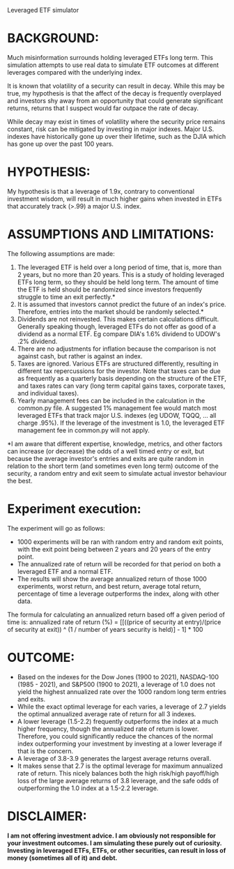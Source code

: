 Leveraged ETF simulator

# BACKGROUND:
Much misinformation surrounds holding leveraged ETFs long term. This simulation attempts to use real data to simulate ETF outcomes at different leverages compared with the underlying index.

It is known that volatility of a security can result in decay. While this may be true, my hypothesis is that the affect of the decay is frequently overplayed and investors shy away from an opportunity that could generate significant returns, returns that I suspect would far outpace the rate of decay.

While decay may exist in times of volatility where the security price remains constant, risk can be mitigated by investing in major indexes. Major U.S. indexes have historically gone up over their lifetime, such as the DJIA which has gone up over the past 100 years.

# HYPOTHESIS: 
My hypothesis is that a leverage of 1.9x, contrary to conventional investment wisdom, will result in much higher gains when invested in ETFs that accurately track (>.99) a major U.S. index.

# ASSUMPTIONS AND LIMITATIONS:
The following assumptions are made:
1. The leveraged ETF is held over a long period of time, that is, more than 2 years, but no more than 20 years. This is a study of holding leveraged ETFs long term, so they should be held long term. The amount of time the ETF is held should be randomized since investors frequently struggle to time an exit perfectly.*
2. It is assumed that investors cannot predict the future of an index's price. Therefore, entries into the market should be randomly selected.*
3. Dividends are not reinvested. This makes certain calculations difficult. Generally speaking though, leveraged ETFs do not offer as good of a dividend as a normal ETF. Eg compare DIA's 1.6% dividend to UDOW's .2% dividend.
4. There are no adjustments for inflation because the comparison is not against cash, but rather is against an index.
5. Taxes are ignored. Various ETFs are structured differently, resulting in different tax repercussions for the investor. Note that taxes can be due as frequently as a quarterly basis depending on the structure of the ETF, and taxes rates can vary (long term capital gains taxes, corporate taxes, and individual taxes).
6. Yearly management fees can be included in the calculation in the common.py file. A suggested 1% management fee would match most leveraged ETFs that track major U.S. indexes (eg UDOW, TQQQ, ... all charge .95%). If the leverage of the investment is 1.0, the leveraged ETF management fee in common.py will not apply.

*I am aware that different expertise, knowledge, metrics, and other factors can increase (or decrease) the odds of a well timed entry or exit, but because the average investor's entries and exits are quite random in relation to the short term (and sometimes even long term) outcome of the security, a random entry and exit seem to simulate actual investor behaviour the best.


# Experiment execution:
The experiment will go as follows:
- 1000 experiments will be ran with random entry and random exit points, with the exit point being between 2 years and 20 years of the entry point.
- The annualized rate of return will be recorded for that period on both a leveraged ETF and a normal ETF.
- The results will show the average annualized return of those 1000 experiments, worst return, and best return, average total return, percentage of time a leverage outperforms the index, along with other data.

The formula for calculating an annualized return based off a given period of time is:
annualized rate of return (%) = [[((price of security at entry)/(price of security at exit)) ^ (1 / number of years security is held)] - 1] * 100


# OUTCOME:
- Based on the indexes for the Dow Jones (1900 to 2021), NASDAQ-100 (1985 - 2021), and S&P500 (1900 to 2021), a leverage of 1.0 does not yield the highest annualized rate over the 1000 random long term entries and exits.
- While the exact optimal leverage for each varies, a leverage of 2.7 yields the optimal annualized average rate of return for all 3 indexes.
- A lower leverage (1.5-2.2) frequently outperforms the index at a much higher frequency, though the annualized rate of return is lower. Therefore, you could significantly reduce the chances of the normal index outperforming your investment by investing at a lower leverage if that is the concern.
- A leverage of 3.8-3.9 generates the largest average returns overall.
- It makes sense that 2.7 is the optimal leverage for maximum annualized rate of return. This nicely balances both the high risk/high payoff/high loss of the large average returns of 3.8 leverage, and the safe odds of outperforming the 1.0 index at a 1.5-2.2 leverage.


# DISCLAIMER:
**I am not offering investment advice. I am obviously not responsible for your investment outcomes. I am simulating these purely out of curiosity. Investing in leveraged ETFs, ETFs, or other securities, can result in loss of money (sometimes all of it) and debt.**
